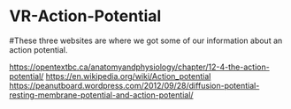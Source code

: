 # VR-Action-Potential

#These three websites are where we got some of our information about an action potential.

https://opentextbc.ca/anatomyandphysiology/chapter/12-4-the-action-potential/
https://en.wikipedia.org/wiki/Action_potential
https://peanutboard.wordpress.com/2012/09/28/diffusion-potential-resting-membrane-potential-and-action-potential/
